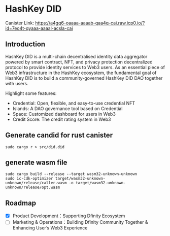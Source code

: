 # HashKey DID

Canister Link: https://a4gq6-oaaaa-aaaab-qaa4q-cai.raw.icp0.io/?id=7eo4t-qyaaa-aaaal-acsla-cai

## Introduction
HashKey DID is a multi-chain decentralised identity data aggregator powered by smart contract, NFT, and privacy protection decentralized protocol to provide identity services to Web3 users. As an essential piece of Web3 infrastructure in the HashKey ecosystem, the fundamental goal of HashKey DID is to build a community-governed HashKey DID DAO together with users.

Highlight some features:
- Credential: Open, flexible, and easy-to-use credential NFT
- Islands: A DAO governance tool based on Credential
- Space: Customized dashboard for users in Web3
- Credit Score: The credit rating system in Web3

## Generate candid for rust canister
```
sudo cargo r > src/did.did
```
## generate wasm file
```
sudo cargo build --release --target wasm32-unknown-unknown
sudo ic-cdk-optimizer target/wasm32-unknown-unknown/release/caller.wasm -o target/wasm32-unknown-unknown/release/opt.wasm
```

## Roadmap

- [x] Product Development：Supporting Dfinity Ecosystem
- [ ] Marketing & Operations：Building Dfinity Community Together & Enhancing User’s Web3 Experience